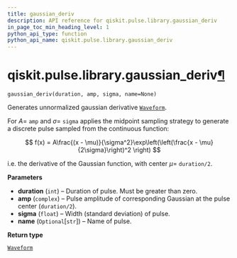 ```yaml
---
title: gaussian_deriv
description: API reference for qiskit.pulse.library.gaussian_deriv
in_page_toc_min_heading_level: 1
python_api_type: function
python_api_name: qiskit.pulse.library.gaussian_deriv
---
```


# qiskit.pulse.library.gaussian\_deriv[¶](#qiskit-pulse-library-gaussian-deriv "Permalink to this headline")

<span id="qiskit.pulse.library.gaussian_deriv" />

`gaussian_deriv(duration, amp, sigma, name=None)`

Generates unnormalized gaussian derivative [`Waveform`](qiskit.pulse.library.Waveform "qiskit.pulse.library.Waveform").

For $A=$ `amp` and $\sigma=$ `sigma` applies the midpoint sampling strategy to generate a discrete pulse sampled from the continuous function:

$$
f(x) = A\frac{(x - \mu)}{\sigma^2}\exp\left(\left(\frac{x - \mu}{2\sigma}\right)^2 \right)
$$

i.e. the derivative of the Gaussian function, with center $\mu=$ `duration/2`.

**Parameters**

*   **duration** (`int`) – Duration of pulse. Must be greater than zero.
*   **amp** (`complex`) – Pulse amplitude of corresponding Gaussian at the pulse center (`duration/2`).
*   **sigma** (`float`) – Width (standard deviation) of pulse.
*   **name** (`Optional`\[`str`]) – Name of pulse.

**Return type**

[`Waveform`](qiskit.pulse.library.Waveform "qiskit.pulse.library.waveform.Waveform")

